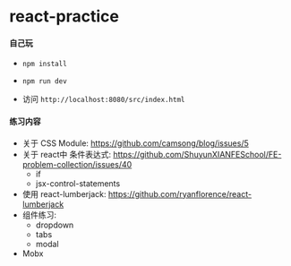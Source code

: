 # react-practice

#### 自己玩

- `npm install`

- `npm run dev`

- 访问 `http://localhost:8080/src/index.html`

#### 练习内容

- 关于 CSS Module: https://github.com/camsong/blog/issues/5
- 关于 react中 条件表达式: https://github.com/ShuyunXIANFESchool/FE-problem-collection/issues/40
    - if
    - jsx-control-statements
- 使用 react-lumberjack: https://github.com/ryanflorence/react-lumberjack
- 组件练习:
    - dropdown
    - tabs
    - modal
- Mobx